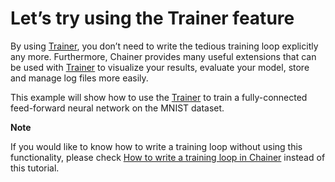 # Let’s try using the Trainer feature

By using [Trainer](https://docs.chainer.org/en/latest/reference/core/generated/chainer.training.Trainer.html#chainer.training.Trainer), you don’t need to write the tedious training loop explicitly any more. Furthermore, Chainer provides many useful extensions that can be used with [Trainer](https://docs.chainer.org/en/latest/reference/core/generated/chainer.training.Trainer.html#chainer.training.Trainer) to visualize your results, evaluate your model, store and manage log files more easily.

This example will show how to use the [Trainer](https://docs.chainer.org/en/latest/reference/core/generated/chainer.training.Trainer.html#chainer.training.Trainer) to train a fully-connected feed-forward neural network on the MNIST dataset.

**Note**

If you would like to know how to write a training loop without using this functionality, please check [How to write a training loop in Chainer](training_loop_in_chainer.ipynb) instead of this tutorial.
